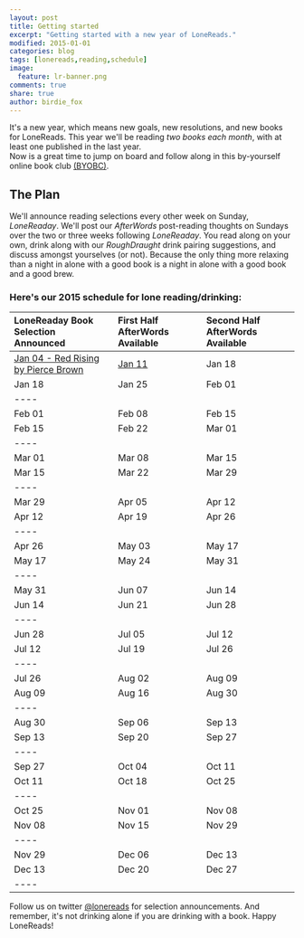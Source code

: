 ```yaml
---
layout: post
title: Getting started
excerpt: "Getting started with a new year of LoneReads."
modified: 2015-01-01
categories: blog
tags: [lonereads,reading,schedule]
image:
  feature: lr-banner.png
comments: true
share: true
author: birdie_fox
---
```


It's a new year, which means new goals, new resolutions, and new books for
LoneReads.  This year we'll be reading *two books each month*, with at least
one published in the last year.  
Now is a great time to jump on board
and follow along in this by-yourself online book club [(BYOBC)]({{site.url}}/about). 

## The Plan

We'll announce reading selections every other week on Sunday, *LoneReaday*. 
We'll post our *AfterWords* post-reading thoughts on Sundays over the two or 
three weeks following *LoneReaday*.  You read along on your own, drink along 
with our *RoughDraught* drink pairing suggestions, and discuss amongst yourselves 
(or not).  Because the only thing more relaxing than a night in alone with a good 
book is a night in alone with a good book and a good brew.

### Here's our 2015 schedule for lone reading/drinking:

| LoneReaday Book Selection Announced | First Half AfterWords Available | Second Half AfterWords Available |
|:--------|:--------|:--------|
| [Jan 04 - Red Rising by Pierce Brown]({{site.url}}/books/first-lone-read-2015/)  | [Jan 11]({{site.url}}/books/red-rising-1)   | Jan 18   |
| Jan 18  | Jan 25   | Feb 01   |
|----
| Feb 01  | Feb 08   | Feb 15   |
| Feb 15  | Feb 22   | Mar 01   |
|----
| Mar 01  | Mar 08   | Mar 15   |
| Mar 15  | Mar 22   | Mar 29   |
|----
| Mar 29  | Apr 05   | Apr 12   |
| Apr 12  | Apr 19   | Apr 26   |
|----
| Apr 26  | May 03   | May 17   |
| May 17  | May 24   | May 31   |
|----
| May 31 | Jun 07  | Jun 14  |
| Jun 14 | Jun 21  | Jun 28  |
|----
| Jun 28 | Jul 05  | Jul 12  |
| Jul 12 | Jul 19  | Jul 26  |
|----
| Jul 26 | Aug 02  | Aug 09  |
| Aug 09 | Aug 16  | Aug 30  |
|----
| Aug 30 | Sep 06  | Sep 13  |
| Sep 13 | Sep 20  | Sep 27  |
|----
| Sep 27 | Oct 04  | Oct 11  |
| Oct 11 | Oct 18  | Oct 25  |
|----
| Oct 25 | Nov 01  | Nov 08  |
| Nov 08 | Nov 15  | Nov 29  |
|----
| Nov 29 | Dec 06  | Dec 13  |
| Dec 13 | Dec 20  | Dec 27  |
|----

Follow us on twitter [@lonereads](http://twitter.com/lonereads) for selection
announcements.  And remember, it's not drinking alone if you are drinking with a book.  Happy LoneReads!



